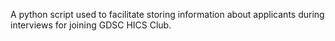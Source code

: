 A python script used to facilitate storing information about applicants during interviews for joining GDSC HICS Club.